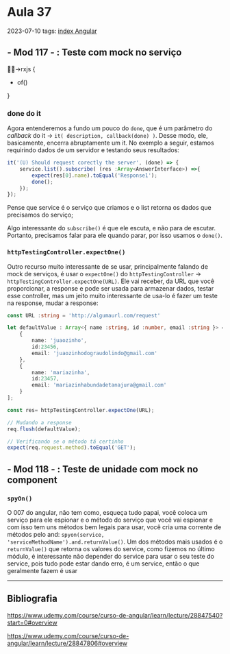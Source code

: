 # Aula 37
2023-07-10
tags: [index Angular](../index%20Angular.md)

## - Mod 117 - : Teste com mock no serviço

🏴‍☠→rxjs {

 * of()

}

### done do it

Agora entenderemos a fundo um pouco do `done`, que é um parâmetro do *callback* do it → `it( description, callback(done) )`. Desse modo, ele, basicamente, encerra abruptamente um it. No exemplo a seguir, estamos requirindo dados de um servidor e testando seus resultados:

~~~ts
it('(U) Should request corectly the server', (done) => {
	service.list().subscribe( (res :Array<AnswerInterface>) =>{
		expect(res[0].name).toEqual('Response1');
		done();
	});
});
~~~

Pense que service é o serviço que criamos e o list retorna os dados que precisamos do serviço;

Algo interessante do `subscribe()` é que ele escuta, e não para de escutar. Portanto, precisamos falar para ele quando parar, por isso usamos o `done()`.

### `httpTestingController.expectOne()`

Outro recurso muito interessante de se usar, principalmente falando de mock de serviços, é usar o `expectOne()` do `httpTestingController` → `httpTestingController.expectOne(URL)`. Ele vai receber, da URL que você proporcionar, a response e pode ser usada para armazenar dados, testar esse controller, mas um jeito muito interessante de usa-lo é fazer um teste na response, mudar a response:

~~~ts
const URL :string = 'http://algumaurl.com/request'

let defaultValue : Array<{ name :string, id :number, email :string }> = [ 
	{ 
		name: 'juaozinho', 
		id:23456, 
		email: 'juaozinhodograudolindo@gmail.com' 
	},
	{ 
		name: 'mariazinha', 
		id:23457, 
		email: 'mariazinhabundadetanajura@gmail.com' 
	} 
];

const res= httpTestingController.expectOne(URL);

// Mudando a response
req.flush(defaultValue);

// Verificando se o método tá certinho
expect(req.request.method).toEqual('GET');
~~~

## - Mod 118 - : Teste de unidade com mock no component

### `spyOn()`

O 007 do angular, não tem como, esqueça tudo papai, você coloca um serviço para ele espionar e o método do serviço que você vai espionar e com isso tem uns métodos bem legais para usar, você cria uma corrente de métodos pelo and: `spyon(service, 'serviceMethodName').and.returnValue()`.
Um dos métodos mais usados é o `returnValue()` que retorna os valores do service, como fizemos no último módulo, é interessante não depender do service para usar o seu teste do service, pois tudo pode estar dando erro, é um service, então o que geralmente fazem é usar 

-----------------------------------------------
## Bibliografia

https://www.udemy.com/course/curso-de-angular/learn/lecture/28847540?start=0#overview

https://www.udemy.com/course/curso-de-angular/learn/lecture/28847806#overview
